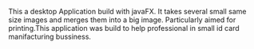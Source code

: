 This a desktop Application build with javaFX. It takes several small same size images and merges them into a big image. Particularly aimed for printing.This application was build to help professional in small id card manifacturing bussiness.
